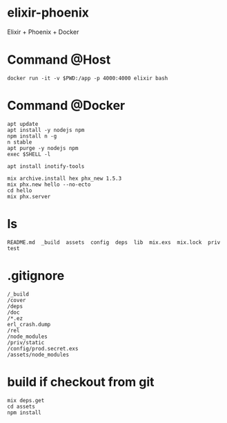 # elixir-phoenix
Elixir + Phoenix + Docker

# Command @Host
```
docker run -it -v $PWD:/app -p 4000:4000 elixir bash
```
# Command @Docker
```
apt update
apt install -y nodejs npm
npm install n -g
n stable
apt purge -y nodejs npm
exec $SHELL -l

apt install inotify-tools

mix archive.install hex phx_new 1.5.3
mix phx.new hello --no-ecto
cd hello
mix phx.server
```

# ls
```
README.md  _build  assets  config  deps  lib  mix.exs  mix.lock  priv  test
```

# .gitignore
```
/_build
/cover
/deps
/doc
/*.ez
erl_crash.dump
/rel
/node_modules
/priv/static
/config/prod.secret.exs
/assets/node_modules
```

# build if checkout from git
```
mix deps.get
cd assets
npm install
```
